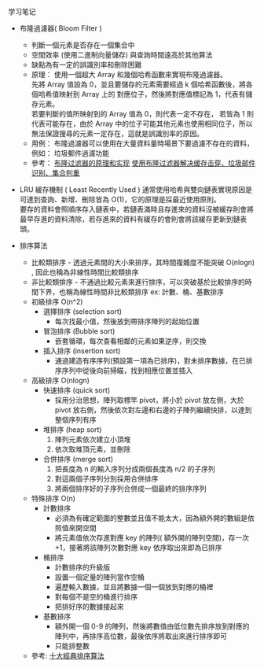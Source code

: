 学习笔记

- 布隆過濾器( Bloom Filter )

  - 判斷一個元素是否存在一個集合中
  - 空間效率 (使用二進制向量儲存) 與查詢時間遠高於其他算法
  - 缺點為有一定的誤識別率和刪除困難
  - 原理：
    使用一個超大 Array 和幾個哈希函數來實現布隆過濾器。  
    先將 Array 值設為 0，並且要儲存的元素需要經過 k 個哈希函數後，將各個哈希值映射到 Array 上的 對應位子，然後將對應值標記為 1，代表有儲存元素。  
    若要判斷的值所映射到的 Array 值為 0，則代表一定不存在， 若皆為 1 則代表可能存在，由於 Array 中的位子可能其他元素也使用相同位子，所以無法保證搜尋的元素一定存在，這就是誤識別率的原因。
  - 用例：
    布隆過濾器可以使用在大量資料量時場景下要過濾不存在的資料，例如： 垃圾郵件過濾功能
  - 參考：
    [布隆过滤器的原理和实现](https://www.cnblogs.com/cpselvis/p/6265825.html)
    [使用布隆过滤器解决缓存击穿、垃圾邮件识别、集合判重](https://blog.csdn.net/tianyaleixiaowu/article/details/74721877)

- LRU 緩存機制 ( Least Recently Used )
  通常使用哈希與雙向鏈表實現原因是可達到查詢、新增、刪除皆為 O(1)，它的原理是採最近使用原則。  
  要存的資料會照順序存入鏈表中，若鏈表滿時且存進來的資料沒被緩存則會將最早存進的資料清除，若存進來的資料有緩存的會則會將該緩存更新到鏈表頭。

- 排序算法
  - 比較類排序 - 透過元素間的大小來排序，其時間複雜度不能突破 O(nlogn) , 因此也稱為非線性時間比較類排序
  - 非比較類排序 - 不通過比較元素來進行排序，可以突破基於比較排序的時間下界，也稱為線性時間非比較類排序 ex: 計數、桶、基數排序
  - 初級排序 O(n^2)
    - 選擇排序 (selection sort)
      - 每次找最小值，然後放到帶排序陣列的起始位置
    - 冒泡排序 (Bubble sort)
      - 嵌套循環，每次查看相鄰的元素如果逆序，則交換
    - 插入排序 (insertion sort)
      - 通過建造有序序列(預設第一項為已排序)，對未排序數據，在已排序序列中從後向前掃瞄，找到相應位置並插入
  - 高級排序 O(nlogn)
    - 快速排序 (quick sort)
      - 採用分治思想，陣列取標竿 pivot，將小於 pivot 放左側，大於 pivot 放右側，然後依次對左邊和右邊的子陣列繼續快排，以達到整個序列有序
    - 堆排序 (heap sort)
      1. 陣列元素依次建立小頂堆
      2. 依次取堆頂元素，並刪除
    - 合併排序 (merge sort)
      1. 把長度為 n 的輸入序列分成兩個長度為 n/2 的子序列
      2. 對這兩個子序列分別採用合併排序
      3. 將兩個排序好的子序列合併成一個最終的排序序列
  - 特殊排序 O(n)
    - 計數排序
      - 必須為有確定範圍的整數並且值不能太大，因為額外開的數組是依照值來開空間
      - 將元素值依次存進對應 key 的陣列( 額外開的陣列空間)，存一次 +1，接著將該陣列次數對應 key 依序取出來即為已排序
    - 桶排序
      - 計數排序的升級版
      - 設置一個定量的陣列當作空桶
      - 遍歷輸入數據，並且將數據一個一個放到對應的桶裡
      - 對每個不是空的桶進行排序
      - 把排好序的數據接起來
    - 基數排序
      - 額外開一個 0-9 的陣列，然後將數值由低位數先排序放到對應的陣列中，再排序高位數，最後依序將取出來進行排序即可
      - 只能排整數
  - 參考:
    [十大經典排序算法](https://www.cnblogs.com/onepixel/p/7674659.html)
